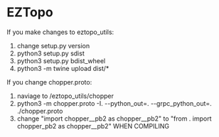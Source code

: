 # EZTopo

If you make changes to eztopo_utils:

1. change setup.py version
2. python3 setup.py sdist
3. python3 setup.py bdist_wheel
4. python3 -m twine upload dist/\*

If you change chopper.proto:

1. naviage to /eztopo_utils/chopper
2. python3 -m chopper.proto -I. --python_out=. --grpc_python_out=. ./chopper.proto
3. change "import chopper\_\_pb2 as chopper\_\_pb2" to "from . import chopper_pb2 as chopper\_\_pb2"
   WHEN COMPILING
